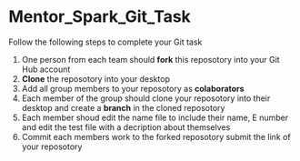 # Mentor_Spark_Git_Task

Follow the following steps to complete your Git task

1. One person from each team should **fork** this reposotory into your Git Hub account
2. **Clone** the reposotory into your desktop
3. Add all group members to your reposotory as **colaborators**
4. Each member of the group should clone your reposotory into their desktop and create a **branch** in the cloned reposotory
5. Each member shoud edit the name file to include their name, E number and edit the test file with a decription about themselves 
6. Commit each members work to the forked reposotory submit the link of your reposotory
